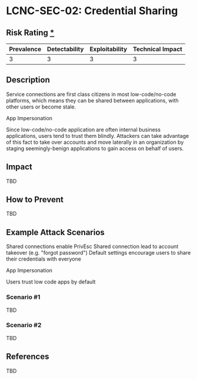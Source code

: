# LCNC-SEC-02: Credential Sharing

## Risk Rating [*](https://owasp.org/www-project-top-ten/2017/Note_About_Risks)

| Prevalence | Detectability | Exploitability | Technical Impact |
| --- | --- | --- | --- |
| 3 | 3 | 3 | 3 |

## Description

Service connections are first class citizens in most low-code/no-code platforms, which means they can be shared between applications, with other users or become stale.

App Impersonation

Since low-code/no-code application are often internal business applications, users tend to trust them blindly. 
Attackers can take advantage of this fact to take over accounts and move laterally in an organization by staging seemingly-benign applications to gain access on behalf of users.


## Impact

TBD

## How to Prevent

TBD

## Example Attack Scenarios

Shared connections enable PrivEsc
Shared connection lead to account takeover (e.g. "forgot password")
Default settings encourage users to share their credentials with everyone

App Impersonation

Users trust low code apps by default

### Scenario #1

TBD

### Scenario #2

TBD

## References

TBD